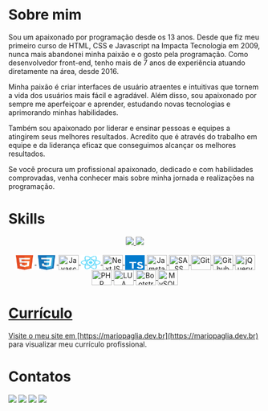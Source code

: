# Sobre mim

Sou um apaixonado por programação desde os 13 anos. Desde que fiz meu primeiro curso de HTML, CSS e Javascript na Impacta Tecnologia em 2009, nunca mais abandonei minha paixão e o gosto pela programação. Como desenvolvedor front-end, tenho mais de 7 anos de experiência atuando diretamente na área, desde 2016.

Minha paixão é criar interfaces de usuário atraentes e intuitivas que tornem a vida dos usuários mais fácil e agradável. Além disso, sou apaixonado por sempre me aperfeiçoar e aprender, estudando novas tecnologias e aprimorando minhas habilidades.

Também sou apaixonado por liderar e ensinar pessoas e equipes a atingirem seus melhores resultados. Acredito que é através do trabalho em equipe e da liderança eficaz que conseguimos alcançar os melhores resultados.

Se você procura um profissional apaixonado, dedicado e com habilidades comprovadas, venha conhecer mais sobre minha jornada e realizações na programação.

# Skills

<div align="center">
    <a href="https://github.com/mariopaglia">
        <img height="180em" src="https://github-readme-stats.vercel.app/api?username=mariopaglia&show_icons=true&theme=dracula&include_all_commits=true&count_private=true" />
        <img height="180em" src="https://github-readme-stats.vercel.app/api/top-langs/?username=mariopaglia&layout=compact&langs_count=7&theme=dracula" />
</div> <br/>

<div style="display: inline_block" align="center">
    <img align="center" title="HTML5" height="30" width="40" src="https://raw.githubusercontent.com/devicons/devicon/master/icons/html5/html5-original.svg">
    <img align="center" title="CSS3" height="30" width="40" src="https://raw.githubusercontent.com/devicons/devicon/master/icons/css3/css3-original.svg">
    <img align="center" title="Javascript" height="30" width="40" src="https://cdn.jsdelivr.net/gh/devicons/devicon/icons/javascript/javascript-plain.svg">
    <img align="center" title="ReactJS" height="30" width="40" src="https://raw.githubusercontent.com/devicons/devicon/master/icons/react/react-original.svg">
    <img align="center" title="NextJS" height="30" width="40" src="https://cdn.jsdelivr.net/gh/devicons/devicon/icons/nextjs/nextjs-original.svg">
    <img align="center" title="TypeScript" height="30" width="40" src="https://raw.githubusercontent.com/devicons/devicon/master/icons/typescript/typescript-plain.svg">
    <img align="center" title="Jamstack" height="30" width="40" src="https://cdn.jsdelivr.net/gh/devicons/devicon/icons/jamstack/jamstack-original.svg">
    <img align="center" title="SASS" height="30" width="40" src="https://cdn.jsdelivr.net/gh/devicons/devicon/icons/sass/sass-original.svg">
    <img align="center" title="Git" height="30" width="40" src="https://cdn.jsdelivr.net/gh/devicons/devicon/icons/git/git-original.svg">
    <img align="center" title="Github" height="30" width="40" src="https://cdn.jsdelivr.net/gh/devicons/devicon/icons/github/github-original.svg">
    <img align="center" title="jQuery" height="30" width="40" src="https://cdn.jsdelivr.net/gh/devicons/devicon/icons/jquery/jquery-original.svg">
    <img align="center" title="PHP" height="30" width="40" src="https://cdn.jsdelivr.net/gh/devicons/devicon/icons/php/php-plain.svg">
    <img align="center" title="LUA" height="30" width="40" src="https://cdn.jsdelivr.net/gh/devicons/devicon/icons/lua/lua-original.svg">
    <img align="center" title="Bootstrap" height="30" width="40" src="https://cdn.jsdelivr.net/gh/devicons/devicon/icons/bootstrap/bootstrap-plain.svg">
    <img align="center" title="MySQL" height="30" width="40" src="https://cdn.jsdelivr.net/gh/devicons/devicon/icons/mysql/mysql-original-wordmark.svg">
</div>
    
  # Currículo
    
  Visite o meu site em [https://mariopaglia.dev.br](https://mariopaglia.dev.br) para visualizar meu currículo profissional.
  
  # Contatos

<div>
    <a href="https://wa.me/5511948413923" target="_blank"><img src="https://img.shields.io/badge/WhatsApp-25D366?style=for-the-badge&logo=whatsapp&logoColor=white"></a>
    <a href="mailto:mpagliajr@gmail.com" target="_blank"><img src="https://img.shields.io/badge/Gmail-D14836?style=for-the-badge&logo=gmail&logoColor=white"></a>
    <a href="https://www.linkedin.com/in/mpagliajr/" target="_blank"><img src="https://img.shields.io/badge/LinkedIn-0077B5?style=for-the-badge&logo=linkedin&logoColor=white"></a>
    <a href="https://www.behance.net/mariopaglia" target="_blank"><img src="https://img.shields.io/badge/Behance-0054F7?style=for-the-badge&logo=behance&logoColor=white"></a>

</div>

